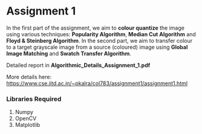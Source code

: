 # Assignment 1

In the first part of the assignment, we aim to **colour quantize** the image using various techniques: **Popularity Algorithm**, **Median Cut Algorithm** and **Floyd & Steinberg Algorithm**. In the second part, we aim to transfer colour to a target grayscale image from a source (coloured) image using **Global Image Matching** and **Swatch Transfer Algorithm**.

Detailed report in **Algorithmic_Details_Assignment_1.pdf**

More details here: https://www.cse.iitd.ac.in/~pkalra/col783/assignment1/assignment1.html

### Libraries Required 
1. Numpy
2. OpenCV
3. Matplotlib


